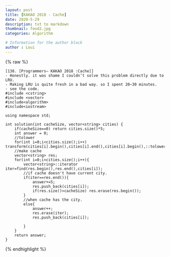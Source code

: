 ```yaml
---
layout: post
title: [KAKAO 2018 - Cache]
date: 2020-5-29
description: txt to markdown
thumbnail: food2.jpg
categories: Algorithm

# Information for the author block
author : Loui
---
```


{% raw %}

	﻿[138. [Programmers– KAKAO 2018 :Cache]]
	- Honestly. it was shame I couldn’t solve this problem directly due to LRU.
	- Making LRU is quite fresh in a bad way. so I spent 20~30 minutes.
	- see the code.
	#include <cstring>
	#include <vector>
	#include<algorithm>
	#include<iostream>
	
	using namespace std;
	
	int solution(int cacheSize, vector<string> cities) {
	    if(cacheSize==0) return cities.size()*5;
	    int answer = 0;
	    //tolower
	    for(int i=0;i<cities.size();i++) transform(cities[i].begin(),cities[i].end(),cities[i].begin(),::tolower);
	    //make cache
	    vector<string> res;
	    for(int i=0;i<cities.size();i++){
	        vector<string>::iterator iter=find(res.begin(),res.end(),cities[i]);
	        //if cache doesn't have current city.
	        if(iter==res.end()){
	            answer+=5;
	            res.push_back(cities[i]);
	            if(res.size()>cacheSize) res.erase(res.begin());
	        }
	        //when cache has the city.
	        else{
	            answer++;
	            res.erase(iter);
	            res.push_back(cities[i]);
	            
	        }
	    }
	    return answer;
	}
	
	
{% endhighlight %}
